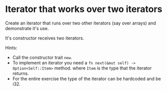 # Iterator that works over two iterators

Create an iterator that runs over two other iterators (say over arrays)
and demonstrate it's use.

It's constructor receives two iterators.

Hints:
* Call the constructor trait `new`.
* To implement an iterator you need a `fn next(&mut self) -> Option<Self::Item>` method.
    where `Item` is the type that the iterator returns.
* For the entire exercise the type of the iterator can be hardcoded and be i32.
